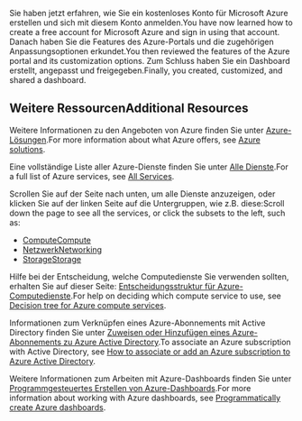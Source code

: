 <span data-ttu-id="64188-101">Sie haben jetzt erfahren, wie Sie ein kostenloses Konto für Microsoft Azure erstellen und sich mit diesem Konto anmelden.</span><span class="sxs-lookup"><span data-stu-id="64188-101">You have now learned how to create a free account for Microsoft Azure and sign in using that account.</span></span> <span data-ttu-id="64188-102">Danach haben Sie die Features des Azure-Portals und die zugehörigen Anpassungsoptionen erkundet.</span><span class="sxs-lookup"><span data-stu-id="64188-102">You then reviewed the features of the Azure portal and its customization options.</span></span> <span data-ttu-id="64188-103">Zum Schluss haben Sie ein Dashboard erstellt, angepasst und freigegeben.</span><span class="sxs-lookup"><span data-stu-id="64188-103">Finally, you created, customized, and shared a dashboard.</span></span>

## <a name="additional-resources"></a><span data-ttu-id="64188-104">Weitere Ressourcen</span><span class="sxs-lookup"><span data-stu-id="64188-104">Additional Resources</span></span>

<span data-ttu-id="64188-105">Weitere Informationen zu den Angeboten von Azure finden Sie unter [Azure-Lösungen](https://azure.microsoft.com/solutions/).</span><span class="sxs-lookup"><span data-stu-id="64188-105">For more information about what Azure offers, see [Azure solutions](https://azure.microsoft.com/solutions/).</span></span>

<span data-ttu-id="64188-106">Eine vollständige Liste aller Azure-Dienste finden Sie unter [Alle Dienste](https://docs.microsoft.com/azure/#pivot=products&panel=all).</span><span class="sxs-lookup"><span data-stu-id="64188-106">For a full list of Azure services, see [All Services](https://docs.microsoft.com/azure/#pivot=products&panel=all).</span></span>

<span data-ttu-id="64188-107">Scrollen Sie auf der Seite nach unten, um alle Dienste anzuzeigen, oder klicken Sie auf der linken Seite auf die Untergruppen, wie z.B. diese:</span><span class="sxs-lookup"><span data-stu-id="64188-107">Scroll down the page to see all the services, or click the subsets to the left, such as:</span></span>

* [<span data-ttu-id="64188-108">Compute</span><span class="sxs-lookup"><span data-stu-id="64188-108">Compute</span></span>](https://docs.microsoft.com/azure/#pivot=products&panel=Compute)
* [<span data-ttu-id="64188-109">Netzwerk</span><span class="sxs-lookup"><span data-stu-id="64188-109">Networking</span></span>](https://docs.microsoft.com/azure/#pivot=products&panel=network)
* [<span data-ttu-id="64188-110">Storage</span><span class="sxs-lookup"><span data-stu-id="64188-110">Storage</span></span>](https://docs.microsoft.com/azure/#pivot=products&panel=storage)

<span data-ttu-id="64188-111">Hilfe bei der Entscheidung, welche Computedienste Sie verwenden sollten, erhalten Sie auf dieser Seite: [Entscheidungsstruktur für Azure-Computedienste](https://docs.microsoft.com/azure/architecture/guide/technology-choices/compute-decision-tree).</span><span class="sxs-lookup"><span data-stu-id="64188-111">For help on deciding which compute service to use, see [Decision tree for Azure compute services](https://docs.microsoft.com/azure/architecture/guide/technology-choices/compute-decision-tree).</span></span>

<span data-ttu-id="64188-112">Informationen zum Verknüpfen eines Azure-Abonnements mit Active Directory finden Sie unter [Zuweisen oder Hinzufügen eines Azure-Abonnements zu Azure Active Directory](https://docs.microsoft.com/azure/active-directory/fundamentals/active-directory-how-subscriptions-associated-directory).</span><span class="sxs-lookup"><span data-stu-id="64188-112">To associate an Azure subscription with Active Directory, see [How to associate or add an Azure subscription to Azure Active Directory](https://docs.microsoft.com/azure/active-directory/fundamentals/active-directory-how-subscriptions-associated-directory).</span></span>

<span data-ttu-id="64188-113">Weitere Informationen zum Arbeiten mit Azure-Dashboards finden Sie unter [Programmgesteuertes Erstellen von Azure-Dashboards](https://docs.microsoft.com/en-us/azure/azure-portal/azure-portal-dashboards-create-programmatically).</span><span class="sxs-lookup"><span data-stu-id="64188-113">For more information about working with Azure dashboards, see [Programmatically create Azure dashboards](https://docs.microsoft.com/en-us/azure/azure-portal/azure-portal-dashboards-create-programmatically).</span></span>